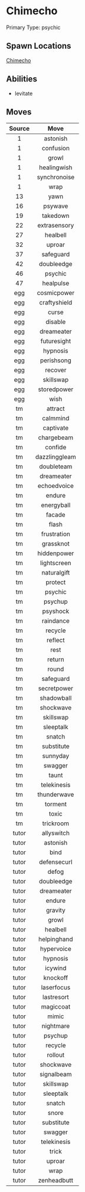 # Chimecho  
Primary Type: psychic  
  
## Spawn Locations  
[Chimecho](/data/spawn_presets/chimecho.md)  
  
## Abilities  
  * levitate
  
  
## Moves  
  
| Source | Move |  
|:---:|:---:|  
| 1 | astonish |  
| 1 | confusion |  
| 1 | growl |  
| 1 | healingwish |  
| 1 | synchronoise |  
| 1 | wrap |  
| 13 | yawn |  
| 16 | psywave |  
| 19 | takedown |  
| 22 | extrasensory |  
| 27 | healbell |  
| 32 | uproar |  
| 37 | safeguard |  
| 42 | doubleedge |  
| 46 | psychic |  
| 47 | healpulse |  
| egg | cosmicpower |  
| egg | craftyshield |  
| egg | curse |  
| egg | disable |  
| egg | dreameater |  
| egg | futuresight |  
| egg | hypnosis |  
| egg | perishsong |  
| egg | recover |  
| egg | skillswap |  
| egg | storedpower |  
| egg | wish |  
| tm | attract |  
| tm | calmmind |  
| tm | captivate |  
| tm | chargebeam |  
| tm | confide |  
| tm | dazzlinggleam |  
| tm | doubleteam |  
| tm | dreameater |  
| tm | echoedvoice |  
| tm | endure |  
| tm | energyball |  
| tm | facade |  
| tm | flash |  
| tm | frustration |  
| tm | grassknot |  
| tm | hiddenpower |  
| tm | lightscreen |  
| tm | naturalgift |  
| tm | protect |  
| tm | psychic |  
| tm | psychup |  
| tm | psyshock |  
| tm | raindance |  
| tm | recycle |  
| tm | reflect |  
| tm | rest |  
| tm | return |  
| tm | round |  
| tm | safeguard |  
| tm | secretpower |  
| tm | shadowball |  
| tm | shockwave |  
| tm | skillswap |  
| tm | sleeptalk |  
| tm | snatch |  
| tm | substitute |  
| tm | sunnyday |  
| tm | swagger |  
| tm | taunt |  
| tm | telekinesis |  
| tm | thunderwave |  
| tm | torment |  
| tm | toxic |  
| tm | trickroom |  
| tutor | allyswitch |  
| tutor | astonish |  
| tutor | bind |  
| tutor | defensecurl |  
| tutor | defog |  
| tutor | doubleedge |  
| tutor | dreameater |  
| tutor | endure |  
| tutor | gravity |  
| tutor | growl |  
| tutor | healbell |  
| tutor | helpinghand |  
| tutor | hypervoice |  
| tutor | hypnosis |  
| tutor | icywind |  
| tutor | knockoff |  
| tutor | laserfocus |  
| tutor | lastresort |  
| tutor | magiccoat |  
| tutor | mimic |  
| tutor | nightmare |  
| tutor | psychup |  
| tutor | recycle |  
| tutor | rollout |  
| tutor | shockwave |  
| tutor | signalbeam |  
| tutor | skillswap |  
| tutor | sleeptalk |  
| tutor | snatch |  
| tutor | snore |  
| tutor | substitute |  
| tutor | swagger |  
| tutor | telekinesis |  
| tutor | trick |  
| tutor | uproar |  
| tutor | wrap |  
| tutor | zenheadbutt |  
  
